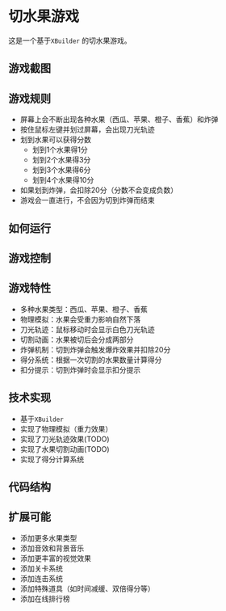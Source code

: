 # 切水果游戏

这是一个基于`XBuilder` 的切水果游戏。

## 游戏截图



## 游戏规则

- 屏幕上会不断出现各种水果（西瓜、苹果、橙子、香蕉）和炸弹
- 按住鼠标左键并划过屏幕，会出现刀光轨迹
- 划到水果可以获得分数
  - 划到1个水果得1分
  - 划到2个水果得3分
  - 划到3个水果得6分
  - 划到4个水果得10分
- 如果划到炸弹，会扣除20分（分数不会变成负数）
- 游戏会一直进行，不会因为切到炸弹而结束

## 如何运行



## 游戏控制



## 游戏特性

- 多种水果类型：西瓜、苹果、橙子、香蕉
- 物理模拟：水果会受重力影响自然下落
- 刀光轨迹：鼠标移动时会显示白色刀光轨迹
- 切割动画：水果被切后会分成两部分
- 炸弹机制：切到炸弹会触发爆炸效果并扣除20分
- 得分系统：根据一次切割的水果数量计算得分
- 扣分提示：切到炸弹时会显示扣分提示

## 技术实现

- 基于`XBuilder`
- 实现了物理模拟（重力效果）
- 实现了刀光轨迹效果(TODO)
- 实现了水果切割动画(TODO)
- 实现了得分计算系统

## 代码结构



## 扩展可能

- 添加更多水果类型
- 添加音效和背景音乐
- 添加更丰富的视觉效果
- 添加关卡系统
- 添加连击系统
- 添加特殊道具（如时间减缓、双倍得分等）
- 添加在线排行榜

